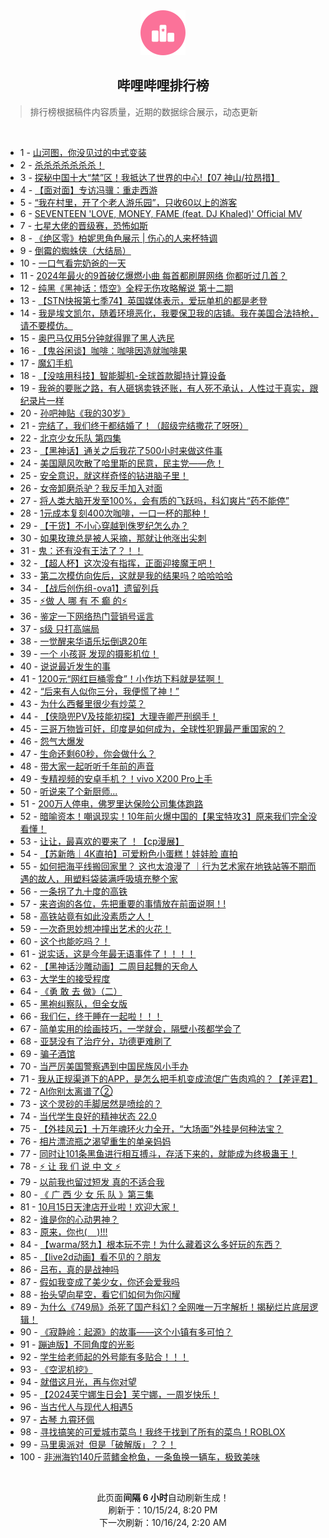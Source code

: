 <div align="center">
    <img src="./assets/icon_rank.png" alt="logo" />
    <h2>哔哩哔哩排行榜</h>
</div>

> 排行榜根据稿件内容质量，近期的数据综合展示，动态更新

<br />

<ul><li><span>1 - <a href=https://www.bilibili.com/BV1Lp2RYzEpX>山河图，你没见过的中式变装</a></span></li><li><span>2 - <a href=https://www.bilibili.com/BV1C42hYUEyN>杀杀杀杀杀杀杀！</a></span></li><li><span>3 - <a href=https://www.bilibili.com/BV12Q2mYiEBA>探秘中国十大“禁”区！我抵达了世界的中心!【07&nbsp;神山/拉昂措】</a></span></li><li><span>4 - <a href=https://www.bilibili.com/BV1ex2rYFETb>【面对面】专访冯骥：重走西游</a></span></li><li><span>5 - <a href=https://www.bilibili.com/BV1Zm22YJEEV>“我在村里，开了个老人游乐园”，只收60以上的游客</a></span></li><li><span>6 - <a href=https://www.bilibili.com/BV1Bg2zYaE3P>SEVENTEEN&nbsp;&#39;LOVE,&nbsp;MONEY,&nbsp;FAME&nbsp;(feat.&nbsp;DJ&nbsp;Khaled)&#39;&nbsp;Official&nbsp;MV</a></span></li><li><span>7 - <a href=https://www.bilibili.com/BV1oR2DYcEer>七星大佬的晋级赛，恐怖如斯</a></span></li><li><span>8 - <a href=https://www.bilibili.com/BV1vNmjYhES4>《绝区零》柏妮思角色展示&nbsp;|&nbsp;伤心的人来杯特调</a></span></li><li><span>9 - <a href=https://www.bilibili.com/BV1vP2hYvE7k>倒霉的蜘蛛侠（大结局）</a></span></li><li><span>10 - <a href=https://www.bilibili.com/BV1f928Y3En7>一口气看完奶爸的一天</a></span></li><li><span>11 - <a href=https://www.bilibili.com/BV16a29YCEes>2024年最火的9首破亿爆燃小曲&nbsp;每首都刷屏网络&nbsp;你都听过几首？</a></span></li><li><span>12 - <a href=https://www.bilibili.com/BV1fs2iYsESJ>纯黑《黑神话：悟空》全程无伤攻略解说&nbsp;第十二期</a></span></li><li><span>13 - <a href=https://www.bilibili.com/BV1612zYBEzj>【STN快报第七季74】英国媒体表示，爱玩单机的都是老登</a></span></li><li><span>14 - <a href=https://www.bilibili.com/BV1Wq2qYKEnz>我是埃文凯尔，随着环境恶化，我要保卫我的店铺。我在美国合法持枪，请不要模仿。</a></span></li><li><span>15 - <a href=https://www.bilibili.com/BV1Nd2iYNEFR>奥巴马仅用5分钟就得罪了黑人选民</a></span></li><li><span>16 - <a href=https://www.bilibili.com/BV1YT2hYaEWw>【鬼谷闲谈】咖啡：咖啡因造就咖啡果</a></span></li><li><span>17 - <a href=https://www.bilibili.com/BV1e72zYoEpz>魔幻手机</a></span></li><li><span>18 - <a href=https://www.bilibili.com/BV1au2hYcESz>【没啥用科技】智能脚机-全球首款脚持计算设备</a></span></li><li><span>19 - <a href=https://www.bilibili.com/BV1Hp2bYCEy3>我爸的要账之路，有人砸锅卖铁还账，有人死不承认，人性过于真实，跟纪录片一样</a></span></li><li><span>20 - <a href=https://www.bilibili.com/BV1h12SYEEQs>孙吧神贴《我的30岁》</a></span></li><li><span>21 - <a href=https://www.bilibili.com/BV1xn2hYXEdR>完结了，我们终于都结婚了！（超级完结撒花了呀呀）</a></span></li><li><span>22 - <a href=https://www.bilibili.com/BV1F928YGEbL>北京少女乐队&nbsp;第四集</a></span></li><li><span>23 - <a href=https://www.bilibili.com/BV1NB2tYyEk8>【黑神话】通关之后我花了500小时来做这件事</a></span></li><li><span>24 - <a href=https://www.bilibili.com/BV1h72vY3ExE>美国飓风吹散了哈里斯的民意，民主党——危！</a></span></li><li><span>25 - <a href=https://www.bilibili.com/BV1zS2tYKEJJ>安全意识，就这样奇怪的钻进脑子里！</a></span></li><li><span>26 - <a href=https://www.bilibili.com/BV1622UYfEj2>女帝卸磨杀驴？我反手加入对面</a></span></li><li><span>27 - <a href=https://www.bilibili.com/BV1Hi22YZEZL>将人类大脑开发至100%，会有质的飞跃吗，科幻爽片“药不能停”</a></span></li><li><span>28 - <a href=https://www.bilibili.com/BV1DG29Y4Ebv>1元成本复刻400次咖啡，一口一杯的那种！</a></span></li><li><span>29 - <a href=https://www.bilibili.com/BV1P62DYrETf>【干货】不小心穿越到侏罗纪怎么办？</a></span></li><li><span>30 - <a href=https://www.bilibili.com/BV19p28YaEci>如果玫瑰总是被人采摘，那就让他涨出尖刺</a></span></li><li><span>31 - <a href=https://www.bilibili.com/BV1b621YKEh9>鬼：还有没有王法了？！！</a></span></li><li><span>32 - <a href=https://www.bilibili.com/BV1tu2BY5Ek2>【超人杯】这次没有指挥，正面迎接魔王吧！</a></span></li><li><span>33 - <a href=https://www.bilibili.com/BV1oZmVYtEoF>第二次模仿向佐后，这就是我的结果吗？哈哈哈哈</a></span></li><li><span>34 - <a href=https://www.bilibili.com/BV1Gk2BYQEiB>【战后创伤组-ova1】遗留列兵</a></span></li><li><span>35 - <a href=https://www.bilibili.com/BV15k2hYBEHv>⚡做&nbsp;人&nbsp;哪&nbsp;有&nbsp;不&nbsp;癫&nbsp;的⚡</a></span></li><li><span>36 - <a href=https://www.bilibili.com/BV1SY28YREED>鉴定一下网络热门营销号谣言</a></span></li><li><span>37 - <a href=https://www.bilibili.com/BV1ga28Y4EiA>s级&nbsp;只打高端局</a></span></li><li><span>38 - <a href=https://www.bilibili.com/BV1tT2VYzENg>一觉醒来华语乐坛倒退20年</a></span></li><li><span>39 - <a href=https://www.bilibili.com/BV1cg28YrEPe>一个&nbsp;小孩哥&nbsp;发现的摄影机位！</a></span></li><li><span>40 - <a href=https://www.bilibili.com/BV1tjm5YLEUH>说说最近发生的事</a></span></li><li><span>41 - <a href=https://www.bilibili.com/BV1eh21YGEcu>1200元“网红巨桶零食”！小作坊下料就是猛啊！</a></span></li><li><span>42 - <a href=https://www.bilibili.com/BV1oL28YTEXf>“后来有人似你三分，我便慌了神！”</a></span></li><li><span>43 - <a href=https://www.bilibili.com/BV1vd2UYXEZk>为什么西餐里很少有炒菜？</a></span></li><li><span>44 - <a href=https://www.bilibili.com/BV1mimVYkEWG>【侠隐兜PV及技能初探】大理寺卿严刑纲手！</a></span></li><li><span>45 - <a href=https://www.bilibili.com/BV1vS2vYJEZk>三哥万物皆可奸，印度是如何成为，全球性犯罪最严重国家的？</a></span></li><li><span>46 - <a href=https://www.bilibili.com/BV16Y2hYyEm2>怨气大爆发</a></span></li><li><span>47 - <a href=https://www.bilibili.com/BV1Et1XYeEoy>生命还剩60秒，你会做什么？</a></span></li><li><span>48 - <a href=https://www.bilibili.com/BV14y21YYEdC>带大家一起听听千年前的声音</a></span></li><li><span>49 - <a href=https://www.bilibili.com/BV1ePm5YWEvK>专精视频的安卓手机？！vivo&nbsp;X200&nbsp;Pro上手</a></span></li><li><span>50 - <a href=https://www.bilibili.com/BV1ZX2tYPEHb>听说来了个新厨师...</a></span></li><li><span>51 - <a href=https://www.bilibili.com/BV1HP2zYqELC>200万人停电，佛罗里达保险公司集体跑路</a></span></li><li><span>52 - <a href=https://www.bilibili.com/BV1ie2SYdEVW>暗喻资本！嘲讽现实！10年前火爆中国的【果宝特攻3】原来我们完全没看懂！</a></span></li><li><span>53 - <a href=https://www.bilibili.com/BV1Kq2DYCEeo>让让，最喜欢的要来了&nbsp;！【cp漫展】</a></span></li><li><span>54 - <a href=https://www.bilibili.com/BV1DY2aYYEtk>【苏新皓｜4K直拍】可爱粉色小蛋糕！娃娃脸&nbsp;直拍</a></span></li><li><span>55 - <a href=https://www.bilibili.com/BV1ev2mY7Efm>如何把海平线搬回家里？&nbsp;这也太浪漫了&nbsp;｜行为艺术家在地铁站等不期而遇的故人，用塑料袋装满呼吸填充整个家</a></span></li><li><span>56 - <a href=https://www.bilibili.com/BV1jU22YSEgH>一条拐了九十度的高铁</a></span></li><li><span>57 - <a href=https://www.bilibili.com/BV1vo2tYhE83>来咨询的各位，先把重要的事情放在前面说啊！!</a></span></li><li><span>58 - <a href=https://www.bilibili.com/BV1xnm5YkEkv>高铁站竟有如此没素质之人！</a></span></li><li><span>59 - <a href=https://www.bilibili.com/BV1p42hYUEiu>一次奇思妙想冲撞出艺术的火花！</a></span></li><li><span>60 - <a href=https://www.bilibili.com/BV1UU2BY2EhP>这个也能吃吗？！</a></span></li><li><span>61 - <a href=https://www.bilibili.com/BV15k2hYBEQo>说实话，这是今年最无语事件了！！！！</a></span></li><li><span>62 - <a href=https://www.bilibili.com/BV16n2VYfEKh>【黑神话沙雕动画】二周目起舞的天命人</a></span></li><li><span>63 - <a href=https://www.bilibili.com/BV1D32hYfEUF>大学生的接受程度</a></span></li><li><span>64 - <a href=https://www.bilibili.com/BV1is2RYME3p>《勇&nbsp;敢&nbsp;去&nbsp;做》（二）</a></span></li><li><span>65 - <a href=https://www.bilibili.com/BV1Rw29YPEZ5>黑袍纠察队，但全女版</a></span></li><li><span>66 - <a href=https://www.bilibili.com/BV1pv2vYfE94>我们仨，终于睡在一起啦！！！</a></span></li><li><span>67 - <a href=https://www.bilibili.com/BV1LQ22YmEau>简单实用的绘画技巧，一学就会，隔壁小孩都学会了</a></span></li><li><span>68 - <a href=https://www.bilibili.com/BV1jQ2qYdEoR>亚瑟没有了治疗分，功德更难刷了</a></span></li><li><span>69 - <a href=https://www.bilibili.com/BV1kb2hY7EQs>骗子酒馆</a></span></li><li><span>70 - <a href=https://www.bilibili.com/BV1c426Y6EwX>当严厉美国警察遇到中国民族风小手办</a></span></li><li><span>71 - <a href=https://www.bilibili.com/BV1LN2YY6En6>我从正规渠道下的APP，是怎么把手机变成流氓广告肉鸡的？【差评君】</a></span></li><li><span>72 - <a href=https://www.bilibili.com/BV1Vo2qYpEMt>AI你别太离谱了②</a></span></li><li><span>73 - <a href=https://www.bilibili.com/BV12H29YnEkS>这个灵砂的手脚居然是喷绘的？</a></span></li><li><span>74 - <a href=https://www.bilibili.com/BV1w32aYUEpS>当代学生良好的精神状态&nbsp;22.0</a></span></li><li><span>75 - <a href=https://www.bilibili.com/BV1SV2hYtEJH>【外挂风云】十万年魂环火力全开，“大场面”外挂是何种法宝？</a></span></li><li><span>76 - <a href=https://www.bilibili.com/BV19K29YhE7K>相片漂流瓶之渴望重生的单亲妈妈</a></span></li><li><span>77 - <a href=https://www.bilibili.com/BV1Bv2hYVE8j>同时让101条黑鱼进行相互搏斗，存活下来的，就能成为终极蛊王！</a></span></li><li><span>78 - <a href=https://www.bilibili.com/BV1sE2bYjEVn>⚡️&nbsp;让&nbsp;我&nbsp;们&nbsp;说&nbsp;中&nbsp;文&nbsp;⚡️</a></span></li><li><span>79 - <a href=https://www.bilibili.com/BV1e62SYQEKg>以前我也留过短发&nbsp;真的不适合我</a></span></li><li><span>80 - <a href=https://www.bilibili.com/BV1eF2bYbEej>《&nbsp;广&nbsp;西&nbsp;少&nbsp;女&nbsp;乐&nbsp;队&nbsp;》第三集</a></span></li><li><span>81 - <a href=https://www.bilibili.com/BV1HQmLYgE3D>10月15日天津店开业啦！欢迎大家！</a></span></li><li><span>82 - <a href=https://www.bilibili.com/BV1Ev2hYVEU8>谁是你的心动男神？</a></span></li><li><span>83 - <a href=https://www.bilibili.com/BV1yp2hYHEtm>原来，你也(&nbsp;&nbsp;&nbsp;&nbsp;)!!!</a></span></li><li><span>84 - <a href=https://www.bilibili.com/BV1a4mVYSEBS>【warma/怒九】根本玩不完！为什么藏着这么多好玩的东西？</a></span></li><li><span>85 - <a href=https://www.bilibili.com/BV1q629YMEoe>【live2d动画】看不见的？朋友</a></span></li><li><span>86 - <a href=https://www.bilibili.com/BV1na2hYLEFH>吕布，真的是战神吗</a></span></li><li><span>87 - <a href=https://www.bilibili.com/BV1mR2bYQEu5>假如我变成了美少女，你还会爱我吗</a></span></li><li><span>88 - <a href=https://www.bilibili.com/BV1Fo23YtEf3>抬头望向星空，看它们如何为你闪耀</a></span></li><li><span>89 - <a href=https://www.bilibili.com/BV1ux2UYVECP>为什么《749局》杀死了国产科幻？全网唯一万字解析！揭秘烂片底层逻辑！</a></span></li><li><span>90 - <a href=https://www.bilibili.com/BV1z52rYqEwv>《寂静岭：起源》的故事——这个小镇有多可怕？</a></span></li><li><span>91 - <a href=https://www.bilibili.com/BV1T221YAEZa>蹦迪版】不同角度的光影</a></span></li><li><span>92 - <a href=https://www.bilibili.com/BV1vJ2zY4EsT>学生给老师起的外号能有多贴合！！！</a></span></li><li><span>93 - <a href=https://www.bilibili.com/BV1t82zYUEBg>《空泥机挖》</a></span></li><li><span>94 - <a href=https://www.bilibili.com/BV1c4m5YBEk8>就借这月光，再与你对望</a></span></li><li><span>95 - <a href=https://www.bilibili.com/BV1rg2rYgEVp>【2024芙宁娜生日会】芙宁娜，一周岁快乐！</a></span></li><li><span>96 - <a href=https://www.bilibili.com/BV1vj2zYtEp1>当古代人与现代人相遇5</a></span></li><li><span>97 - <a href=https://www.bilibili.com/BV1bk2VYyESc>古琴&nbsp;九霄环佩</a></span></li><li><span>98 - <a href=https://www.bilibili.com/BV1TR2bYQEjy>寻找搞笑的可爱城市菜鸟！我终于找到了所有的菜鸟！ROBLOX</a></span></li><li><span>99 - <a href=https://www.bilibili.com/BV1AT2aYHE6F>马里奥派对&nbsp;&nbsp;但是「破解版」？？！</a></span></li><li><span>100 - <a href=https://www.bilibili.com/BV18p2qY1Epj>非洲海钓140斤蓝鳍金枪鱼，一条鱼换一辆车，极致美味</a></span></li></ul>

<br />

<p align=center>此页面<strong>间隔 6 小时</strong>自动刷新生成！<br>刷新于：10/15/24, 8:20 PM<br>下一次刷新：10/16/24, 2:20 AM</p>